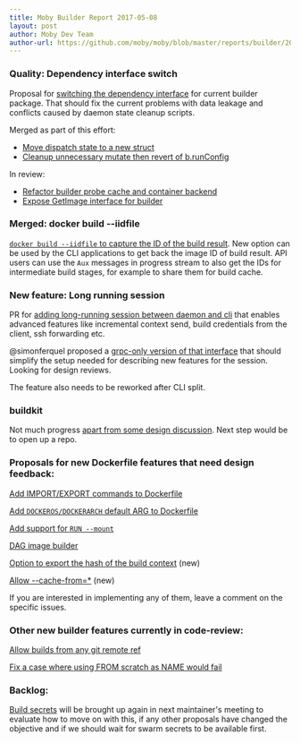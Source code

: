 ```yaml
---
title: Moby Builder Report 2017-05-08
layout: post
author: Moby Dev Team
author-url: https://github.com/moby/moby/blob/master/reports/builder/2017-05-08.md
---
```


### Quality: Dependency interface switch

Proposal for [switching the dependency interface](https://github.com/moby/moby/issues/32904) for current builder package. That should fix the current problems with data leakage and conflicts caused by daemon state cleanup scripts.

Merged as part of this effort:

- [Move dispatch state to a new struct](https://github.com/moby/moby/pull/32952)
- [Cleanup unnecessary mutate then revert of b.runConfig](https://github.com/moby/moby/pull/32773)

In review:
- [Refactor builder probe cache and container backend](https://github.com/moby/moby/pull/33061)
- [Expose GetImage interface for builder](https://github.com/moby/moby/pull/33054)

### Merged: docker build --iidfile

[`docker build --iidfile` to capture the ID of the build result](https://github.com/moby/moby/pull/32406). New option can be used by the CLI applications to get back the image ID of build result. API users can use the `Aux` messages in progress stream to also get the IDs for intermediate build stages, for example to share them for build cache.

### New feature: Long running session

PR for [adding long-running session between daemon and cli](https://github.com/moby/moby/pull/32677) that enables advanced features like incremental context send, build credentials from the client, ssh forwarding etc.

@simonferquel proposed a [grpc-only version of that interface](https://github.com/moby/moby/pull/33047) that should simplify the setup needed for describing new features for the session. Looking for design reviews.

The feature also needs to be reworked after CLI split.

### buildkit

Not much progress [apart from some design discussion](https://github.com/moby/moby/issues/32925). Next step would be to open up a repo.

### Proposals for new Dockerfile features that need design feedback:

[Add IMPORT/EXPORT commands to Dockerfile](https://github.com/moby/moby/issues/32100)

[Add `DOCKEROS/DOCKERARCH` default ARG to Dockerfile](https://github.com/moby/moby/issues/32487)

[Add support for `RUN --mount`](https://github.com/moby/moby/issues/32507)

[DAG image builder](https://github.com/moby/moby/issues/32550)

[Option to export the hash of the build context](https://github.com/moby/moby/issues/32963) (new)

[Allow --cache-from=*](https://github.com/moby/moby/issues/33002#issuecomment-299041162) (new)

If you are interested in implementing any of them, leave a comment on the specific issues.

### Other new builder features currently in code-review:

[Allow builds from any git remote ref](https://github.com/moby/moby/pull/32502)

[Fix a case where using FROM scratch as NAME would fail](https://github.com/moby/moby/pull/32997)

### Backlog:

[Build secrets](https://github.com/moby/moby/pull/30637) will be brought up again in next maintainer's meeting to evaluate how to move on with this, if any other proposals have changed the objective and if we should wait for swarm secrets to be available first.
